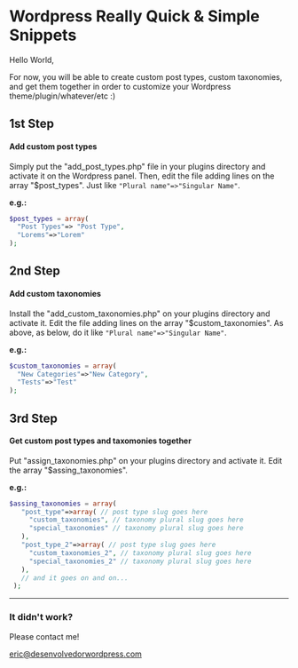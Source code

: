 # Wordpress Really Quick & Simple Snippets
Hello World,

For now, you will be able to create custom post types, custom taxonomies, and get them together in order to customize your Wordpress theme/plugin/whatever/etc :)

## 1st Step
#### Add custom post types
Simply put the "add_post_types.php" file in your plugins directory and activate  it on the Wordpress panel.
Then, edit the file adding lines on the array "$post_types". Just like `"Plural name"=>"Singular Name"`.

**e.g.:**

```php
$post_types = array(
  "Post Types"=> "Post Type",
  "Lorems"=>"Lorem"
);
```

## 2nd Step
#### Add custom taxonomies
Install the "add_custom_taxonomies.php" on your plugins directory and activate it.
Edit the file adding lines on the array "$custom_taxonomies". As above, as below, do it like `"Plural name"=>"Singular Name"`.

**e.g.:**

```php
$custom_taxonomies = array(
  "New Categories"=>"New Category",
  "Tests"=>"Test"
);
```

## 3rd Step
#### Get custom post types and taxomonies together
Put "assign_taxonomies.php" on your plugins directory and activate it.
Edit the array "$assing_taxonomies".

**e.g.:**

```php
$assing_taxonomies = array(
   "post_type"=>array( // post type slug goes here
     "custom_taxonomies", // taxonomy plural slug goes here
     "special_taxonomies" // taxonomy plural slug goes here
   ),
   "post_type_2"=>array( // post type slug goes here
     "custom_taxonomies_2", // taxonomy plural slug goes here
     "special_taxonomies_2" // taxonomy plural slug goes here 
   ),
   // and it goes on and on...
 );
 ```


----------


### It didn't work?
Please contact me!

[eric@desenvolvedorwordpress.com](mailto:eric@desenvolvedorwordpress.com)
